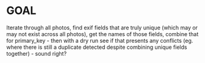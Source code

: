 # GOAL

Iterate through all photos, find exif fields that are truly unique (which may or may not exist across all photos), get the names of those fields, combine that for primary_key - then with a dry run see if that presents any conflicts (eg. where there is still a duplicate detected despite combining unique fields together) - sound right?
